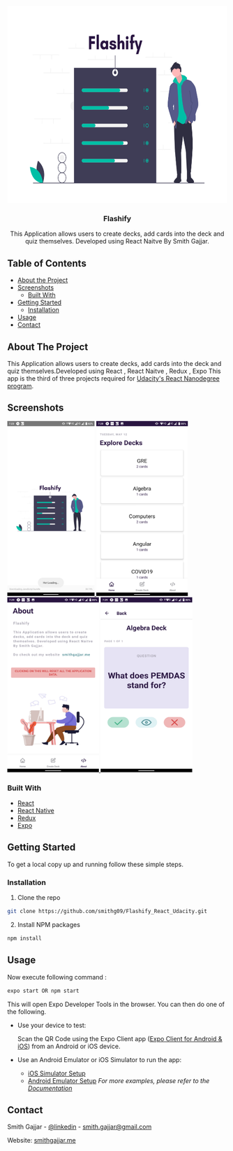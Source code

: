 <!-- PROJECT LOGO -->
<br />
<p align="center">
  <a href="https://github.com/smithg09/Flashify_React_Udacity">
    <img src="assets/splash.png" alt="Logo" width="550" height="450">
  </a>

  <h3 align="center">Flashify</h3>

  <p align="center">
    This Application allows users to create decks, add cards into the deck and quiz themselves.
    Developed using React Naitve By Smith Gajjar.
    <br />
    <!-- <a href="https://github.com/smithg09/Flashify_React_Udacity">View Demo</a> -->
    </p>
</p>



<!-- TABLE OF CONTENTS -->
## Table of Contents

* [About the Project](#about-the-project)
* [Screenshots](#screenshots)
  * [Built With](#built-with)
* [Getting Started](#getting-started)
  * [Installation](#installation)
* [Usage](#usage)
* [Contact](#contact)



<!-- ABOUT THE PROJECT -->
## About The Project

This Application allows users to create decks, add cards into the deck and quiz themselves.Developed using React , React Naitve , Redux , Expo 
This app is the third of three projects required for [Udacity's React Nanodegree program](https://www.udacity.com/course/react-nanodegree--nd019).

## Screenshots

<a href="#">
    <img src="assets/screenshots/s1.png" alt="ss" width="200" height="400">
</a>

<a href="#">
    <img src="assets/screenshots/s2.png" alt="ss" width="210" height="400">
</a>

<a href="#">
    <img src="assets/screenshots/s3.png" alt="ss" width="210" height="400">
</a>

<a href="#">
    <img src="assets/screenshots/s4.png" alt="ss" width="210" height="400">
</a>

### Built With

* [React](https://reactjs.org/)
* [React Native](https://reactnative.dev/)
* [Redux](https://redux.js.org/)
* [Expo](https://expo.io/)



<!-- GETTING STARTED -->
## Getting Started

To get a local copy up and running follow these simple steps.


### Installation
 
1. Clone the repo
```sh
git clone https://github.com/smithg09/Flashify_React_Udacity.git
```
2. Install NPM packages
```sh
npm install
```


<!-- USAGE EXAMPLES -->
## Usage

Now execute following command :  
```sh 
expo start OR npm start
```
This will open Expo Developer Tools in the browser.  You can then do one of the following.

- Use your device to test:

    Scan the QR Code using the Expo Client app ([Expo Client for Android & iOS](https://expo.io/tools#client))  from an Android or iOS device.
- Use an Android Emulator or iOS Simulator to run the app:
    - [iOS Simulator Setup](https://docs.expo.io/versions/v33.0.0/introduction/installation/#ios-simulator)
    - [Android Emulator Setup](https://docs.expo.io/versions/v33.0.0/introduction/installation/#android-emulator)
_For more examples, please refer to the [Documentation](https://example.com)_


<!-- CONTACT -->
## Contact

Smith Gajjar - [@linkedin](https://www.linkedin.com/in/smith-gajjar-5a27716b/) - smith.gajjar@gmail.com

Website: [smithgajjar.me](https://smithgajjar.me)